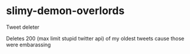 # slimy-demon-overlords
Tweet deleter

Deletes 200 (max limit stupid twitter api) of my oldest tweets cause those were embarassing
